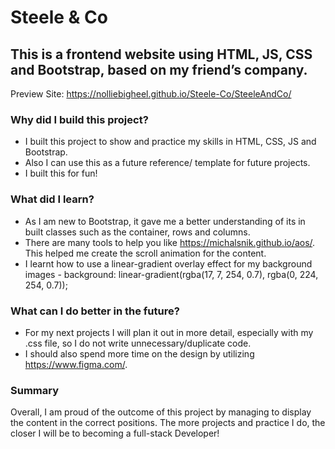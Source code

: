 # Steele & Co

## This is a frontend website using HTML, JS, CSS and Bootstrap, based on my friend’s company.
Preview Site: https://nolliebigheel.github.io/Steele-Co/SteeleAndCo/


### Why did I build this project?
* I built this project to show and practice my skills in HTML, CSS, JS and Bootstrap.
* Also I can use this as a future reference/ template for future projects.
* I built this for fun!

### What did I learn?
* As I am new to Bootstrap, it gave me a better understanding of its in built classes such as the container, rows and columns.
* There are many tools to help you like https://michalsnik.github.io/aos/. This helped me create the scroll animation for the content.
* I learnt how to use a linear-gradient overlay effect for my background images - background: linear-gradient(rgba(17, 7, 254, 0.7), rgba(0, 224, 254, 0.7));

### What can I do better in the future?
* For my next projects I will plan it out in more detail, especially with my .css file, so I do not write unnecessary/duplicate code.
* I should also spend more time on the design by utilizing https://www.figma.com/.

### Summary
Overall, I am proud of the outcome of this project by managing to display the content in the correct positions.
The more projects and practice I do, the closer I will be to becoming a full-stack Developer!

